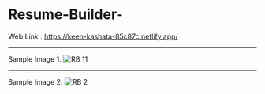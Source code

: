 # Resume-Builder-
Web Link : https://keen-kashata-85c87c.netlify.app/
************************
Sample Image 1. 
![RB 11](https://user-images.githubusercontent.com/86399728/178044883-6200c4f1-ff48-4202-8ce6-4d5afc1e94bc.PNG)
***********************
Sample Image 2. 
![RB 2](https://user-images.githubusercontent.com/86399728/178044956-88e21fd2-5e7b-4a09-81d8-323ae7be7745.PNG)

